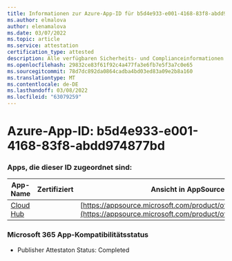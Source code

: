 ```yaml
---
title: Informationen zur Azure-App-ID für b5d4e933-e001-4168-83f8-abdd974877bd
ms.author: elmalova
author: elenamalova
ms.date: 03/07/2022
ms.topic: article
ms.service: attestation
certification_type: attested
description: Alle verfügbaren Sicherheits- und Complianceinformationen für b5d4e933-e001-4168-83f8-abdd974877bd.
ms.openlocfilehash: 29832ce83f61f92c4a477fa3e6fb7e5f3a7c0e65
ms.sourcegitcommit: 78d7dc892da0864cadba4bd03ed83a09e2b8a160
ms.translationtype: MT
ms.contentlocale: de-DE
ms.lasthandoff: 03/08/2022
ms.locfileid: "63079259"
---
```

# <a name="azure-app-id-b5d4e933-e001-4168-83f8-abdd974877bd"></a>Azure-App-ID: b5d4e933-e001-4168-83f8-abdd974877bd


### <a name="apps-associated-with-this-id"></a>Apps, die dieser ID zugeordnet sind:
| **App-Name** | **Zertifiziert** | **Ansicht in AppSource** |
|--------------|---------------|-----------------------|
| [Cloud Hub](https://docs.microsoft.com/microsoft-365-app-certification/forward/WA200003034) |  | [https://appsource.microsoft.com/product/office/WA200003034](https://appsource.microsoft.com/product/office/WA200003034) |

### <a name="microsoft-365-app-compliance-status"></a>Microsoft 365 App-Kompatibilitätsstatus
- Publisher Attestaton Status: Completed
